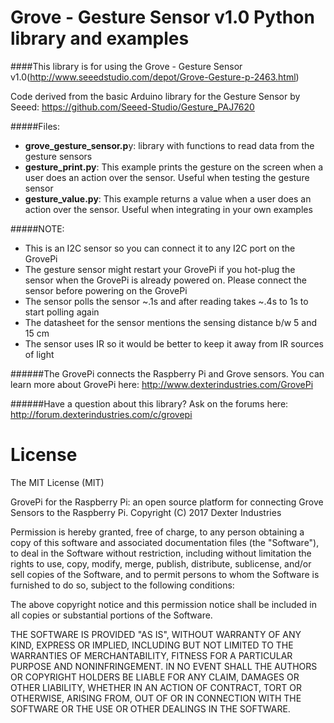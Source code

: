 Grove - Gesture Sensor v1.0 Python library and examples
=======================================================
####This library is for using the Grove - Gesture Sensor v1.0(http://www.seeedstudio.com/depot/Grove-Gesture-p-2463.html)

Code derived from the basic Arduino library for the Gesture Sensor by Seeed: https://github.com/Seeed-Studio/Gesture_PAJ7620

#####Files:
* **grove_gesture_sensor.p**y: library with functions to read data from the gesture sensors
* **gesture_print.py**: This example prints the gesture on the screen when a user does an action over the sensor. Useful when testing the gesture sensor
* **gesture_value.py**: This example returns a value when a user does an action over the sensor. Useful when integrating in your own examples

#####NOTE:
* This is an I2C sensor so you can connect it to any I2C port on the GrovePi
* The gesture sensor might restart your GrovePi if you hot-plug the sensor when the GrovePi is already powered on. Please connect the sensor before powering on the GrovePi
* The sensor polls the sensor ~.1s and after reading takes ~.4s to 1s to start polling again
* The datasheet for the sensor mentions the sensing distance b/w 5 and 15 cm 
* The sensor uses IR so it would be better to keep it away from IR sources of light

######The GrovePi connects the Raspberry Pi and Grove sensors.  You can learn more about GrovePi here:  http://www.dexterindustries.com/GrovePi

######Have a question about this library?  Ask on the forums here:  http://forum.dexterindustries.com/c/grovepi

# License

The MIT License (MIT)

GrovePi for the Raspberry Pi: an open source platform for connecting Grove Sensors to the Raspberry Pi.
Copyright (C) 2017  Dexter Industries

Permission is hereby granted, free of charge, to any person obtaining a copy
of this software and associated documentation files (the "Software"), to deal
in the Software without restriction, including without limitation the rights
to use, copy, modify, merge, publish, distribute, sublicense, and/or sell
copies of the Software, and to permit persons to whom the Software is
furnished to do so, subject to the following conditions:

The above copyright notice and this permission notice shall be included in
all copies or substantial portions of the Software.

THE SOFTWARE IS PROVIDED "AS IS", WITHOUT WARRANTY OF ANY KIND, EXPRESS OR
IMPLIED, INCLUDING BUT NOT LIMITED TO THE WARRANTIES OF MERCHANTABILITY,
FITNESS FOR A PARTICULAR PURPOSE AND NONINFRINGEMENT. IN NO EVENT SHALL THE
AUTHORS OR COPYRIGHT HOLDERS BE LIABLE FOR ANY CLAIM, DAMAGES OR OTHER
LIABILITY, WHETHER IN AN ACTION OF CONTRACT, TORT OR OTHERWISE, ARISING FROM,
OUT OF OR IN CONNECTION WITH THE SOFTWARE OR THE USE OR OTHER DEALINGS IN
THE SOFTWARE.
